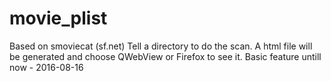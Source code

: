 # movie_plist
Based on smoviecat (sf.net)
Tell a directory to do the scan. A html file will be generated and choose QWebView or Firefox to see it.
Basic feature untill now - 2016-08-16

